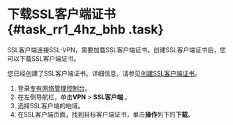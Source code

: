 # 下载SSL客户端证书 {#task_rr1_4hz_bhb .task}

SSL客户端连接SSL-VPN，需要加载SSL客户端证书。创建SSL客户端证书后，您可以下载SSL客户端证书。

您已经创建了SSL客户端证书。详细信息，请参见[创建SSL客户端证书](cn.zh-CN/用户指南/配置SSL-VPN/管理SSL客户端/创建SSL客户端证书.md#)。

1.  登录[专有网络管理控制台](https://vpcnext.console.aliyun.com/nat/)。
2.  在左侧导航栏，单击**VPN** \> **SSL客户端** 。
3.  选择SSL客户端的地域。
4.  在SSL客户端页面，找到目标客户端证书，单击**操作**列下的**下载**。

